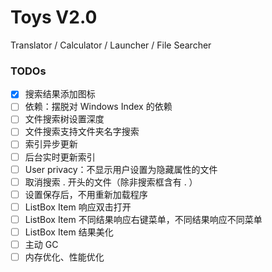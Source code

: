 # Toys V2.0

Translator / Calculator / Launcher / File Searcher

### TODOs

- [x] 搜索结果添加图标
- [ ] 依赖：摆脱对 Windows Index 的依赖
- [ ] 文件搜索树设置深度
- [ ] 文件搜索支持文件夹名字搜索
- [ ]  索引异步更新
- [ ] 后台实时更新索引
- [ ] User privacy：不显示用户设置为隐藏属性的文件
- [ ] 取消搜索 . 开头的文件（除非搜索框含有 . ）
- [ ] 设置保存后，不用重新加载程序
- [ ] ListBox Item 响应双击打开
- [ ] ListBox Item 不同结果响应右键菜单，不同结果响应不同菜单
- [ ] ListBox Item 结果美化
- [ ] 主动 GC
- [ ] 内存优化、性能优化
